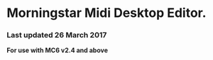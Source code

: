 # Morningstar Midi Desktop Editor.
### Last updated 26 March 2017

**For use with MC6 v2.4 and above**
